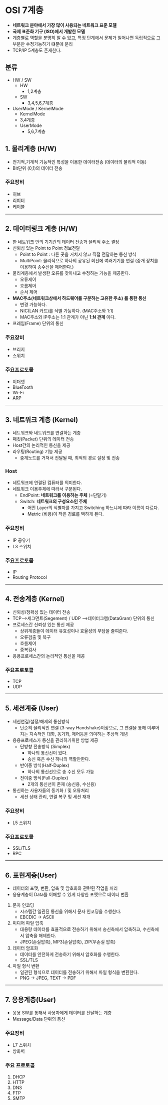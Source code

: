 # OSI 7계층
- **네트워크 분야에서 가장 많이 사용되는 네트워크 표준 모델**
- **국제 표준화 기구 (ISO)에서 개발한 모델**
- 계층별로 역할을 분명히 알 수 있고, 특정 단계에서 문제가 일어나면 독립적으로 그 부분만 수정가능하기 떄문에 분리
- TCP/IP 5계층도 존재한다.

## 분류
- HW / SW
  - HW
    - 1,2계층
  - SW
    - 3,4,5,6,7계층
- UserMode / KernelMode
  - KernelMode
  - 3,4계층
  - UserMode
    - 5,6,7계층

## 1. 물리계층 (H/W)
- 전기적,기계적 기능적인 특성을 이용한 데이터전송 (데이터의 물리적 이동)
- Bit단위 (0,1)의 데이터 전송

### 주요장비
- 허브
- 리피터
- 케이블
***
## 2. 데이터링크 계층 (H/W)
- 한 네트워크 안의 기기간의 데이터 전송과 물리적 주소 결정
- 신뢰성 있는 Point to Point 정보전달 
  - Point to Point : 다른 곳을 거치지 않고 직접 전달하는 통신 방식
  - MultiPoint: 물리적으로 하나의 공유된 회선에 여러기기를 연결 (중개 장치를 이용하여 송수신을 제어한다.)
- 물리계층에서 발생한 오류를 찾아내고 수정하는 기능을 제공한다.
  - 오류제어
  - 흐름제어
  - 순서 제어
- **MAC주소(네트워크상에서 하드웨어를 구분하는 고유한 주소) 를 통한 통신**
  - 변경 가능하다. 
  - NIC(LAN 카드)를 식별 가능하다. (MAC주소와 1:1)
  - MAC주소와 IP주소는 1:1 관계가 아닌 **1:N 관계** 이다.
- 프레임(Frame) 단위의 통신

### 주요장비
- 브리지
- 스위치

### 주요프로토콜
- 이더넷
- BlueTooth
- Wi-Fi
- ARP

***
## 3. 네트워크 계층 (Kernel)
- 네트워크와 네트워크를 연결하는 계층
- 패킷(Packet) 단위의 데이터 전송
- Host간의 논리적인 통신을 제공
- 라우팅(Routing) 기능 제공
  - 중계노드를 거쳐서 전달될 때, 최적의 경로 설정 및 전송

### Host
- 네트워크에 연결된 컴퓨터를 의미한다.
- 네트워크 이용주체에 따라서 구분된다.
  - EndPoint: **네트워크를 이용하는 주체** (=단말기)
  - Switch: **네트워크의 구성요소인 주체**
    - 어떤 Layer의 식별자를 가지고 Switching 하느냐에 따라 이름이 다르다.
    - Metric (비용)이 작은 경로를 택하게 된다.
  

### 주요장비
- IP 공유기
- L3 스위치

### 주요프로토콜
- IP
- Routing Protocol

***
## 4. 전송계층 (Kernel)
- 신뢰성/정확성 있는 데이터 전송
- TCP-->세그먼트(Segement) / UDP -->데이터그램(DataGram) 단위의 통신
- 프로세스간 신뢰성 있는 통신 제공
  - 상위계층들이 데이터 유효성이나 효율성의 부담을 줄여준다.
  - 오류검출 및 복구
  - 흐름제어
  - 중복검사
- 응용프로세스간의 논리적인 통신을 제공 

### 주요프로토콜
- TCP
- UDP
***
## 5. 세션계층 (User)
- 세션연결/설정/해제의 통신방식
  - 단순히 물리적인 연결 (3-way Handshake)이상으로, 그 연결을 통해 이루어지는 지속적인 대화, 동기화, 제어등을 의미하는 추상적 개념
- 응용프로세스가 통신을 관리하기위한 방법 제공
  - 단방향 전송방식 (Simplex)
    - 하나의 통신선이 있다.
    - 송신 혹은 수신 하나의 역할만한다.
  - 반이중 방식(Half-Duplex)
    - 하나의 통신선으로 송 수신 모두 가능
  - 전이중 방식(Full-Duplex)
    - 2개의 통신선이 존재 (송신용, 수신용)
- 통신하는 사용자들의 동기화 / 및 오류처리
  - 세션 상태 관리, 연결 복구 및 세션 재개


### 주요장비
- L5 스위치

### 주요프로토콜
- SSL/TLS
- RPC

***
## 6. 표현계층(User)
- 데이터의 포맷, 변환, 압축 및 암호화와 관련된 작업을 처리
- 응용계층이 Data를 이해할 수 있게 다양한 포멧으로 데이터 변환
1. 문자 인코딩
   - 시스템간 일관된 통신을 위해서 문자 인코딩을 수행한다.
   - EBCDIC -> ASCII
2. 미디어 파일 압축
   - 대용량 데이터를 효율적으로 전송하기 위해서 송신측에서 압축하고, 수신측에서 압축을 해제한다.
   - JPEG(손실압축), MP3(손실압축), ZIP(무손실 압축)
3. 데이터 암호화
   - 데이터를 안전하게 전송하기 위해서 암호화를 수행한다.
   - SSL/TLS
4. 파일 형식 변환
   - 일관된 형식으로 데이터를 전송하기 위해서 파일 형식을 변환한다.
   - PNG -> JPEG, TEXT -> PDF

***
## 7. 응용계층(User)
- 응용 SW를 통해서 사용자에게 데이터를 전달하는 계층
- Message/Data 단위의 통신

### 주요장비
- L7 스위치
- 방화벽

### 주요 프로토콜
1. DHCP
2. HTTP
3. DNS
4. FTP
5. SMTP